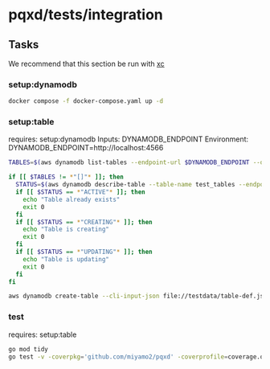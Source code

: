 # pqxd/tests/integration

## Tasks

We recommend that this section be run with [xc](https://github.com/joerdav/xc)

### setup:dynamodb

```sh
docker compose -f docker-compose.yaml up -d 
```

### setup:table

requires: setup:dynamodb
Inputs: DYNAMODB_ENDPOINT
Environment: DYNAMODB_ENDPOINT=http://localhost:4566

```sh
TABLES=$(aws dynamodb list-tables --endpoint-url $DYNAMODB_ENDPOINT --output json --query 'TableNames')

if [[ $TABLES != *"[]"* ]]; then
  STATUS=$(aws dynamodb describe-table --table-name test_tables --endpoint-url $DYNAMODB_ENDPOINT --output json --query 'Table.TableStatus' && true)
  if [[ $STATUS == *"ACTIVE"* ]]; then
    echo "Table already exists"
    exit 0
  fi
  if [[ $STATUS == *"CREATING"* ]]; then
    echo "Table is creating"
    exit 0
  fi
  if [[ $STATUS == *"UPDATING"* ]]; then
    echo "Table is updating"
    exit 0
  fi
fi

aws dynamodb create-table --cli-input-json file://testdata/table-def.json --endpoint-url $DYNAMODB_ENDPOINT
```

### test

requires: setup:table

```sh
go mod tidy
go test -v -coverpkg='github.com/miyamo2/pqxd' -coverprofile=coverage.out
```